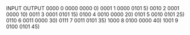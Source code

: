 INPUT      OUTPUT
0000  0  0000 0000   0)
0001  1  0000 0101   5)
0010  2  0001 0000   10)
0011  3  0001 0101   15)
0100  4  0010 0000   20)
0101  5  0010 0101   25)
0110  6  0011 0000   30)
0111  7  0011 0101   35)
1000  8  0100 0000   40)
1001  9  0100 0101   45)

